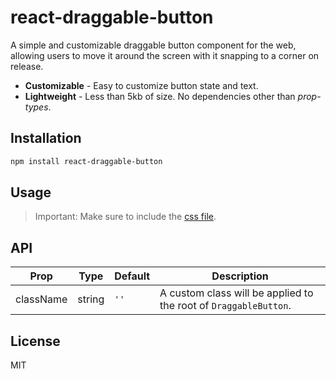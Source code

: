 # react-draggable-button

A simple and customizable draggable button component for the web, allowing users to move it around the screen with it snapping to a corner on release.

-   **Customizable** - Easy to customize button state and text.
-   **Lightweight** - Less than 5kb of size. No dependencies other than _prop-types_.

## Installation

```bash
npm install react-draggable-button
```

## Usage

> Important: Make sure to include the [css file](https://github.com/ajittupe2548/react-draggable-button/blob/master/src/draggable-button.css).

## API

| Prop      | Type   | Default | Description                                                      |
| --------- | ------ | ------- | ---------------------------------------------------------------- |
| className | string | `''`    | A custom class will be applied to the root of `DraggableButton`. |

## License

MIT
